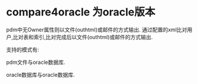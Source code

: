 # compare4oracle 为oracle版本
pdm中无Owner属性则以文件(outhtml)或邮件的方式输出. 通过配置的xml比对用户,比对表和索引,比对完成后以文件(outhtml)或邮件的方式输出.


支持的模式有: 

  pdm文件与oracle数据库.
  
  oracle数据库与oracle数据库.
